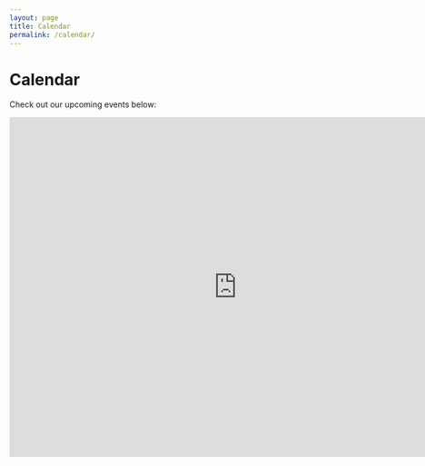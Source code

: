 ```yaml
---
layout: page
title: Calendar
permalink: /calendar/
---
```

# Calendar

Check out our upcoming events below:

<iframe src="https://calendar.google.com/calendar/embed?src=koreanadopteestogether%40gmail.com&ctz=America%2FNew_York" style="border: 0" width="800" height="600" frameborder="0" scrolling="no"></iframe>
